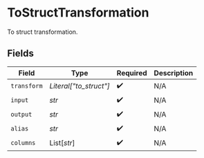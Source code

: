 # ToStructTransformation

To struct transformation.


## Fields

| Field                  | Type                   | Required               | Description            |
| ---------------------- | ---------------------- | ---------------------- | ---------------------- |
| `transform`            | *Literal["to_struct"]* | :heavy_check_mark:     | N/A                    |
| `input`                | *str*                  | :heavy_check_mark:     | N/A                    |
| `output`               | *str*                  | :heavy_check_mark:     | N/A                    |
| `alias`                | *str*                  | :heavy_check_mark:     | N/A                    |
| `columns`              | List[*str*]            | :heavy_check_mark:     | N/A                    |